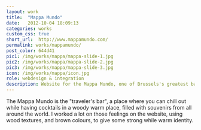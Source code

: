 ```yaml
---
layout: work
title:  "Mappa Mundo"
date:   2012-10-04 18:09:13
categories: works
custom_css: true
short_url:  http://www.mappamundo.com/
permalink: works/mappamundo/
post_color: 644d41
pic1: /img/works/mappa/mappa-slide-1.jpg
pic2: /img/works/mappa/mappa-slide-2.jpg
pic3: /img/works/mappa/mappa-slide-3.jpg
icon: /img/works/mappa/icon.jpg
role: webdesign & integration
description: Website for the Mappa Mundo, one of Brussels's greatest bar
---
```


The Mappa Mundo is the "traveler's bar", a place where you can chill out while having cocktails in a woody warm place, filled with souvenirs from all around the world. I worked a lot on those feelings on the website, using wood textures, and brown colours, to give some strong while warm identity.